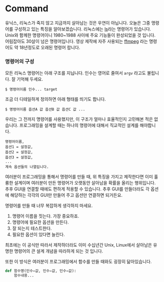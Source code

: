 # Command

유닉스, 리눅스가 죽지 않고 지금까지 살아남는 것은 우연이 아닙니다.
오늘은 그중 명령어를 구성하고 있는 특징을 알아보겠습니다.
리눅스에는 [ls](https://en.wikipedia.org/wiki/Ls)라는 명령어가 있습니다. Unix와 함께한 명령어이니 1980~1988 사이에 주요 기능들이 완성되었을 것 입니다. 어림잡아도 30살이 넘은 명령어입니다.
영상 제작에 자주 사용되는 [ffmpeg](https://en.wikipedia.org/wiki/FFmpeg) 라는 명령어도 약 18년정도로 오래된 명령어 랍니다.

### 명령어의 구성
모든 리눅스 명령어는 아래 구조를 지닙니다.
인수는 영어로 줄여서 `argv` 라고도 불립니다. 잘 기억해 두세요.
```
$ 명령어이름 인수... target
```

조금 더 디테일하게 정의하면 아래 형태를 띄기도 합니다.
```
$ 명령어이름 옵션A 값 옵션B 값 옵션C 값 ...
```

우리는 그 전까지 명령어를 사용했지만, 이 구조가 얼마나 효율적인지 고민해본 적은 없습니다.
프로그래밍을 설계할 때는 하나의 명령어에 대해서 직교적인 설계를 해야합니다.

```
명령어이름,
옵션1 = 설정값,
옵션2 = 설정값,
옵션3 = 설정값,
...
계속 옵션들의 나열입니다.
```

여러분이 프로그래밍을 통해서 명령어를 만들 때, 위 특징을 가지고 제작한다면 이미 훌륭한 설계이며 여러분이 만든 명령어가 오랫동안 살아남을 확률을 올리는 행위입니다. 추후 GUI을 연결할 때에도 편하게 적용할 수 있습니다.
추후 GUI를 만들더라도 각 옵션에 해당하는 각각의 GUI만 만들어 주고 옵션만 연결하면 되거든요.

명령어를 만들 때 너무 복잡하게 생각하지 마세요.
1. 명령어 이름을 짓는다. 가장 중요하죠.
1. 명령어에 필요한 옵션을 만든다.
1. 잘 되는지 테스트한다.
1. 필요한 옵션이 있다면 늘린다.

최초에는 이 공식만 따라서 제작하더라도 이미 수십년간 Unix, Linux에서 살아남은 유명한 명령어의 큰 설계 개념을 따라하게 되는 것 입니다.

또한 이 방식은 여러분이 프로그래밍에서 함수를 만들 때와도 굉장히 닮아있습니다.

```python
def 함수명(인수=값, 인수=값, 인수=값):
    함수내용...
```